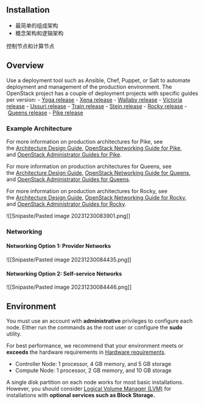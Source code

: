 ## Installation

- 最简单的组成架构
- 概念架构和逻辑架构

控制节点和计算节点

## Overview

Use a deployment tool such as Ansible, Chef, Puppet, or Salt to automate deployment and management of the production environment. The OpenStack project has a couple of deployment projects with specific guides per version: - [Yoga release](https://docs.openstack.org/yoga/deploy/) - [Xena release](https://docs.openstack.org/xena/deploy/) - [Wallaby release](https://docs.openstack.org/wallaby/deploy/) - [Victoria release](https://docs.openstack.org/victoria/deploy/) - [Ussuri release](https://docs.openstack.org/ussuri/deploy/) - [Train release](https://docs.openstack.org/train/deploy/) - [Stein release](https://docs.openstack.org/stein/deploy/) - [Rocky release](https://docs.openstack.org/rocky/deploy/) - [Queens release](https://docs.openstack.org/queens/deploy/) - [Pike release](https://docs.openstack.org/pike/deploy/)

### Example Architecture

For more information on production architectures for Pike, see the [Architecture Design Guide](https://docs.openstack.org/arch-design/), [OpenStack Networking Guide for Pike](https://docs.openstack.org/neutron/pike/admin/), and [OpenStack Administrator Guides for Pike](https://docs.openstack.org/pike/admin/).

For more information on production architectures for Queens, see the [Architecture Design Guide](https://docs.openstack.org/arch-design/), [OpenStack Networking Guide for Queens](https://docs.openstack.org/neutron/queens/admin/), and [OpenStack Administrator Guides for Queens](https://docs.openstack.org/queens/admin/).

For more information on production architectures for Rocky, see the [Architecture Design Guide](https://docs.openstack.org/arch-design/), [OpenStack Networking Guide for Rocky](https://docs.openstack.org/neutron/rocky/admin/), and [OpenStack Administrator Guides for Rocky](https://docs.openstack.org/rocky/admin/).

![[Snipaste/Pasted image 20231230083901.png]]

### Networking

#### Networking Option 1: Provider Networks

![[Snipaste/Pasted image 20231230084435.png]]

#### Networking Option 2: Self-service Networks

![[Snipaste/Pasted image 20231230084446.png]]

## Environment

You must use an account with **administrative** privileges to configure each node. Either run the commands as the root user or configure the **sudo** utility.  

For best performance, we recommend that your environment meets or **exceeds** the hardware requirements in [Hardware requirements](https://docs.openstack.org/install-guide/overview.html#figure-hwreqs).

- Controller Node: 1 processor, 4 GB memory, and 5 GB storage
- Compute Node: 1 processor, 2 GB memory, and 10 GB storage

A single disk partition on each node works for most basic installations. However, you should consider [Logical Volume Manager (LVM)](https://docs.openstack.org/install-guide/common/glossary.html#term-Logical-Volume-Manager-LVM) for installations with **optional services such as Block Storage.**
